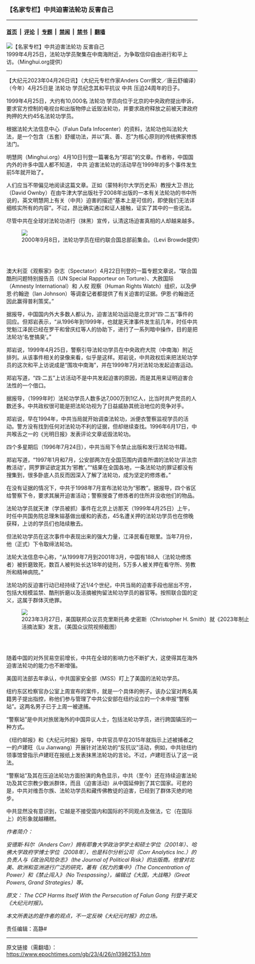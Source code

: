 ### 【名家专栏】中共迫害法轮功 反害自己

---

#### [首页](../../../..?n13982153) &nbsp;|&nbsp; [评论](../../../../../epoch-comment?n13982153) &nbsp;|&nbsp; [专题](../../../../../epoch-special?n13982153) &nbsp;|&nbsp; [禁闻](../../../../../epoch-news?n13982153) &nbsp;|&nbsp; [禁书](../../../../../books?n13982153) &nbsp;|&nbsp; [翻墙](https://github.com/gfw-breaker/nogfw/blob/master/README.md?n13982153)


<div><img alt="【名家专栏】中共迫害法轮功 反害自己" class="attachment-djy_600_400 size-djy_600_400 wp-post-image" src="https://i.epochtimes.com/assets/uploads/2023/04/id13982169-2009-5-3-425znh-13-700x420-600x400.jpg"/>
<div class="caption">
 1999年4月25日，法轮功学员聚集在中南海附近，为争取信仰自由进行和平上访。（Minghui.org提供）
</div></div><hr/><div class="post_content" id="artbody" itemprop="articleBody">
 <!-- article content begin -->
 <p>
  【大纪元2023年04月26日讯】（大纪元专栏作家Anders Corr撰文／唐云舒编译）（今年）4月25日是
  <ok href="https://www.epochtimes.com/gb/tag/%E6%B3%95%E8%BD%AE%E5%8A%9F.html">
   法轮功
  </ok>
  学员纪念其和平抗议
  <ok href="https://www.epochtimes.com/gb/tag/%E4%B8%AD%E5%85%B1.html">
   中共
  </ok>
  压迫24周年的日子。
 </p>
 <p>
  1999年4月25日，大约有10,000名
  <ok href="https://www.epochtimes.com/gb/tag/%E6%B3%95%E8%BD%AE%E5%8A%9F.html">
   法轮功
  </ok>
  学员向位于北京的中央政府提出申诉，要求官方控制的电视台和出版物停止诋毁法轮功，并要求政府释放之前被天津政府拘押的大约45名法轮功学员。
 </p>
 <p>
  根据法轮大法信息中心（Falun Dafa Infocenter）的资料，法轮功也叫法轮大法，是一个包含（五套）舒缓功法，并以“真、善、忍”为核心原则的传统佛家修炼法门。
 </p>
 <p>
  明慧网（Minghui.org）4月10日刊登一篇署名为“郑岩”的文章。作者称，中国国内外的许多中国人都不知道，
  <ok href="https://www.epochtimes.com/gb/tag/%E4%B8%AD%E5%85%B1.html">
   中共
  </ok>
  迫害法轮功的活动早在1999年的多个事件发生前5年就开始了。
 </p>
 <p>
  人们应当不带偏见地阅读这篇文章。正如（蒙特利尔大学历史系）教授大卫‧昂比（David Ownby）在由牛津大学出版社于2008年出版的一本有关法轮功的书中所说的，英文明慧网上有关（中共）迫害的描述“基本上是可信的，即使我们无法详细核实所有的内容”。不过，昂比确实通过和证人接触，证实了其中的一些说法。
 </p>
 <p>
  尽管中共在全球对法轮功进行（抹黑）宣传，认清这场迫害真相的人却越来越多。
 </p>
 <figure class="wp-caption aligncenter" style="width: 601px">
  <ok href=" https://img.theepochtimes.com/assets/uploads/2022/12/05/DemonstrationAtUN02-falun-gong-1200x796.jpeg" rel="noreferrer noopener" target="_blank">
   <img class="" src="https://img.theepochtimes.com/assets/uploads/2022/12/05/DemonstrationAtUN02-falun-gong-1200x796.jpeg"/>
  </ok>
  <br/><figcaption class="wp-caption-text">
   2000年9月8日，法轮功学员在纽约联合国总部前集会。（Levi Browde提供）
  </figcaption><br/>
 </figure><br/>
 <p>
  澳大利亚《观察家》杂志（Spectator）4月22日刊登的一篇专题文章说，“联合国酷刑问题特别报告员（UN Special Rapporteur on Torture）、大赦国际（Amnesty International）和
  <ok href="https://www.epochtimes.com/gb/tag/%E4%BA%BA%E6%9D%83.html">
   人权
  </ok>
  观察（Human Rights Watch）组织，以及伊恩‧约翰逊（Ian Johnson）等调查记者都提供了有关迫害的证据。伊恩‧约翰逊还因此赢得普利策奖。”
 </p>
 <p>
  据报导，中国国内外大多数人都认为，迫害法轮功运动是北京对“四·二五”事件的回应。但郑岩表示，“从1996年到1999年，也就是天津事件发生前几年，时任中共党魁江泽民已经在罗干和曾庆红等人的协助下，进行了一系列暗中操作，目的是把法轮功‘名誉搞臭’。”
 </p>
 <p>
  郑岩说，1999年4月25日，警察引导法轮功学员在中央政府大院（中南海）附近排列。从该事件相关的录像来看，似乎是这样。郑岩说，中共政权后来把法轮功学员的这次和平上访说成是“围攻中南海”，并在1999年7月对法轮功发起迫害运动。
 </p>
 <p>
  郑岩写道，“四·二五”上访活动不是中共发起迫害的原因，而是其用来证明迫害合法性的一个借口。
 </p>
 <p>
  据报导，（1999年时）法轮功学员人数多达7,000万到1亿人，比当时共产党员的人数还多。中共政权很可能是把法轮功视为了日益威胁其统治地位的竞争对手。
 </p>
 <p>
  郑岩说，早在1994年，中共当局就开始调查法轮功，派便衣警察监视学员的活动。警方没有找到任何对法轮功不利的证据，但却继续查找。1996年6月17日，中共喉舌之一的《光明日报》发表评论文章诋毁法轮功。
 </p>
 <p>
  四个多星期后（1996年7月24日），中共当局下令禁止出版和发行法轮功书籍。
 </p>
 <p>
  郑岩写道，“1997年1月和7月，公安部两次在全国范围内调查所谓的法轮功‘非法宗教活动’，网罗罪证欲定其为‘邪教’。”“结果在全国各地，一条法轮功的罪证都没有搜集到，很多卧底人员反而因深入了解了法轮功，成为坚定的修炼者。”
 </p>
 <p>
  在没有证据的情况下，中共于1998年7月宣布法轮功为“邪教”。据报导，四个省区给警察下令，要求其展开迫害活动；警察搜查了修炼者的住所并没收他们的物品。
 </p>
 <p>
  法轮功学员就天津（学员被抓）事件在北京上访那天（1999年4月25日）上午，时任中共国务院总理朱镕基做出缓和的表态，45名遭关押的法轮功学员也在傍晚获释，上访的学员们也陆续散去。
 </p>
 <p>
  但法轮功学员在这次事件中表现出来的强大力量，江泽民看在眼里。当年7月份，他（正式）下令取缔法轮功。
 </p>
 <p>
  法轮大法信息中心称，“从1999年7月到2001年3月，中国有188人（法轮功修炼者）被折磨致死，数百人被判处长达18年的徒刑，5万多人被关押在看守所、劳教所和精神病院。”
 </p>
 <p>
  法轮功的反迫害行动已经持续了近1/4个世纪，中共当局的迫害手段也层出不穷，包括大规模监禁、酷刑折磨以及活摘被拘留法轮功学员的器官等。按照联合国的定义，这属于群体灭绝罪。
 </p>
 <figure class="wp-caption aligncenter" style="width: 600px">
  <ok href=" https://img.theepochtimes.com/assets/uploads/2023/03/28/id5153627-Christopher-H.-Smith-1200x688.png" rel="noreferrer noopener" target="_blank">
   <img class="" src="https://img.theepochtimes.com/assets/uploads/2023/03/28/id5153627-Christopher-H.-Smith-1200x688.png"/>
  </ok>
  <br/><figcaption class="wp-caption-text">
   2023年3月27日，美国联邦众议员克里斯托弗‧史密斯（Christopher H. Smith）就《2023年制止活摘法案》发言。（美国众议院视频截图）
  </figcaption><br/>
 </figure><br/>
 <p>
  随着中国的对外贸易空前增长，中共在全球的影响力也不断扩大，这使得其在海外迫害法轮功的能力也不断增强。
 </p>
 <p>
  美国司法部去年承认，中共国家安全部（MSS）盯上了美国的法轮功学员。
 </p>
 <p>
  纽约东区检察官办公室上周宣布的案件，就是一个具体的例子。该办公室对两名美籍男子提出指控，称他们参与管理了中共公安部在纽约设立的一个未申报“警察站”。这两名男子已于上周一被逮捕。
 </p>
 <p>
  “警察站”是中共对旅居海外的中国异议人士，包括法轮功学员，进行跨国镇压的一种方式。
 </p>
 <p>
  《纽约邮报》和《大纪元时报》报导，中共官员早在2015年就指示上述被捕者之一的卢建旺（Lu Jianwang）开展针对法轮功的“反抗议”活动，例如，中共驻纽约领事馆曾指示卢建旺在报纸上发表抹黑法轮功的言论。不过，卢建旺否认了这一说法。
 </p>
 <p>
  “警察站”及其在压迫法轮功方面扮演的角色显示，中共（至今）还在持续迫害法轮功及其它宗教少数派群体，而且（迫害活动）从中国延伸到了其它国家。可悲的是，中共对维吾尔族、法轮功学员和藏传佛教徒的迫害，已经到了群体灭绝的地步。
 </p>
 <p>
  中共显然没有意识到，它越是不接受国内和国际的不同观点及做法，它（在国际上）的形象就越糟糕。
 </p>
 <p>
  <em>
   作者简介：
  </em>
 </p>
 <p>
  <em>
   安德斯‧科尔（Anders Corr）拥有耶鲁大学政治学学士和硕士学位（2001年）、哈佛大学政府学博士学位（2008年），也是科尔分析公司（Corr Analytics Inc.）的负责人与《政治风险杂志》（the Journal of Political Risk）的出版商。他曾对北美、欧洲和亚洲进行广泛的研究，著有《权力的集中》（The Concentration of Power）和《禁止闯入》（No Trespassing），编辑过《大国，大战略》（Great Powers, Grand Strategies）等。
  </em>
 </p>
 <p>
  <em>
   原文：
   <ok href="https://www.theepochtimes.com/the-ccp-harms-itself-with-the-persecution-of-falun-gong_5216402.html">
    The CCP Harms Itself With the Persecution of Falun Gong
   </ok>
   刊登于英文《大纪元时报》。
  </em>
 </p>
 <p>
  <em>
   本文所表达的是作者的观点，不一定反映《大纪元时报》的立场。
  </em>
 </p>
 <p>
  责任编辑：高静#
 </p>
 <!-- article content end -->
 <div id="below_article_ad">
 </div>
</div>


---

原文链接（需翻墙）：https://www.epochtimes.com/gb/23/4/26/n13982153.htm